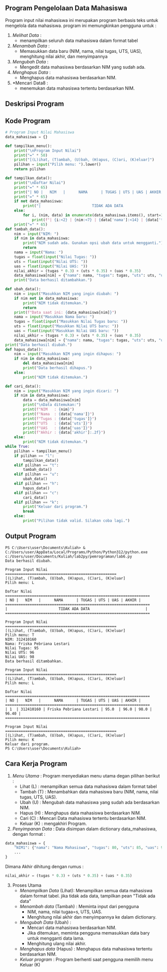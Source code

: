 ## Program Pengelolaan Data Mahasiswa
Program input nilai mahasiswa ini merupakan program berbasis teks untuk mengelola data mahasiswa. program ini memungkinkan pengguna untuk :
1. *Melihat Data* :
    - menampilkan seluruh data mahasiswa dalam format tabel
2. *Menambah Data* :
    - Memasukkan data baru (NIM, nama, nilai tugas, UTS, UAS), menghitung nilai akhir, dan menyimpannya
3. *Mengubah Data* :
    - Mengedit data mahasiswa berdasarkan NIM yang sudah ada.
4. *Menghapus Data* :
    - Menghapus data mahasiswa berdasarkan NIM.
6. *Mencari Data8 :
    - menemukan data mahasiswa tertentu berdasarkan NIM.

## Deskripsi Program

## Kode Program
``` python
# Program Input Nilai Mahasiswa
data_mahasiswa = {}

def tampilkan_menu():
    print("\nProgram Input Nilai")
    print("=" * 50)
    print("[(L)ihat, (T)ambah, (U)bah, (H)apus, (C)ari, (K)eluar]")
    pilihan = input("Pilih menu: ").lower()
    return pilihan

def tampilkan_data():
    print("\nDaftar Nilai")
    print("=" * 65)
    print("| NO |   NIM   |      NAMA      | TUGAS | UTS | UAS | AKHIR |")
    print("=" * 65)
    if not data_mahasiswa:
        print("|                       TIDAK ADA DATA                         |")
    else:
        for i, (nim, data) in enumerate(data_mahasiswa.items(), start=1):
            print(f"| {i:<2} | {nim:<7} | {data['nama']:<14} | {data['tugas']:<5} | {data['uts']:<3} | {data['uas']:<3} | {data['akhir']:<5.2f} |")
    print("=" * 65)
def tambah_data():
    nim = input("NIM: ")
    if nim in data_mahasiswa:
        print("NIM sudah ada. Gunakan opsi ubah data untuk mengganti.")
        return
    nama = input("Nama: ")
    tugas = float(input("Nilai Tugas: "))
    uts = float(input("Nilai UTS: "))
    uas = float(input("Nilai UAS: "))
    nilai_akhir = (tugas * 0.3) + (uts * 0.35) + (uas * 0.35)
    data_mahasiswa[nim] = {"nama": nama, "tugas": tugas, "uts": uts, "uas": uas, "akhir": nilai_akhir}
    print("Data berhasil ditambahkan.")

def ubah_data():
    nim = input("Masukkan NIM yang ingin diubah: ")
    if nim not in data_mahasiswa:
        print("NIM tidak ditemukan.")
        return
    print(f"Data saat ini: {data_mahasiswa[nim]}")
    nama = input("Masukkan Nama baru: ")
    tugas = float(input("Masukkan Nilai Tugas baru: "))
    uts = float(input("Masukkan Nilai UTS baru: "))
    uas = float(input("Masukkan Nilai UAS baru: "))
    nilai_akhir = (tugas * 0.3) + (uts * 0.35) + (uas * 0.35)
    data_mahasiswa[nim] = {"nama": nama, "tugas": tugas, "uts": uts, "uas": uas, "akhir": nilai_akhir}
print("Data berhasil diubah.")
def hapus_data():
    nim = input("Masukkan NIM yang ingin dihapus: ")
    if nim in data_mahasiswa:
        del data_mahasiswa[nim]
        print("Data berhasil dihapus.")
    else:
        print("NIM tidak ditemukan.")

def cari_data():
    nim = input("Masukkan NIM yang ingin dicari: ")
    if nim in data_mahasiswa:
        data = data_mahasiswa[nim]
        print("\nData ditemukan:")
        print(f"NIM   : {nim}")
        print(f"Nama  : {data['nama']}")
        print(f"Tugas : {data['tugas']}")
        print(f"UTS   : {data['uts']}")
        print(f"UAS   : {data['uas']}")
        print(f"Akhir : {data['akhir']:.2f}")
    else:
        print("NIM tidak ditemukan.")
while True:
    pilihan = tampilkan_menu()
    if pilihan == "l":
        tampilkan_data()
    elif pilihan == "t":
        tambah_data()
    elif pilihan == "u":
        ubah_data()
    elif pilihan == "h":
        hapus_data()
    elif pilihan == "c":
        cari_data()
    elif pilihan == "k":
        print("Keluar dari program.")
        break
    else:
        print("Pilihan tidak valid. Silakan coba lagi.")
```

## Output Program
```
PS C:\Users\user\Documents\Kuliah> & C:/Users/user/AppData/Local/Programs/Python/Python312/python.exe c:/Users/user/Documents/Kuliah/lab2py/pemrograman/lab6.py
Data berhasil diubah.

Program Input Nilai
==================================================
[(L)ihat, (T)ambah, (U)bah, (H)apus, (C)ari, (K)eluar]
Pilih menu: L   

Daftar Nilai
=================================================================
| NO |   NIM   |      NAMA      | TUGAS | UTS | UAS | AKHIR |
=================================================================
|                       TIDAK ADA DATA                         |
=================================================================

Program Input Nilai
==================================================
[(L)ihat, (T)ambah, (U)bah, (H)apus, (C)ari, (K)eluar]
Pilih menu: T
NIM: 312410160
Nama: Friska Pebriana Lestari
Nilai Tugas: 95
Nilai UTS: 96
Nilai UAS: 98
Data berhasil ditambahkan.

Program Input Nilai
==================================================
[(L)ihat, (T)ambah, (U)bah, (H)apus, (C)ari, (K)eluar]
Pilih menu: L

Daftar Nilai
=================================================================
| NO |   NIM   |      NAMA      | TUGAS | UTS | UAS | AKHIR |
=================================================================
| 1  | 312410160 | Friska Pebriana Lestari | 95.0  | 96.0 | 98.0 | 96.40 |
=================================================================

Program Input Nilai
==================================================
[(L)ihat, (T)ambah, (U)bah, (H)apus, (C)ari, (K)eluar]
Pilih menu: K
Keluar dari program.
PS C:\Users\user\Documents\Kuliah>
```

## Cara Kerja Program
1. *Menu Utama* : Program menyediakan menu utama degan pilihan berikut :
   - Lihat (L) : menampilkan semua data mahasiswa dalam format tabel
   - Tambah (T) : Menambahkan data mahasiswa baru (NIM, nama, nilai tugas, UTS, UAS).
   - Ubah (U) : Mengubah data mahasiswa yang sudah ada berdasarkan NIM.
   - Hapus (H) : Menghapus data mahasiswa berdasarkan NIM.
   - Cari (C) : Mencari Data mahasiswa tertentu berdasarkan NIM.
   - Keluar (K) : mengakhiri Program.
2. *Penyimpanan Data* : Data disimpan dalam dictionary data_mahasiswa, dengan format :
``` python
data_mahasiswa = {
    "NIM1": {"nama": "Nama Mahasiswa", "tugas": 80, "uts": 85, "uas": 90, "akhir": 85.5},
    ...
}
```
Dimana Akhir dihitung dengan rumus :
   ``` python
   nilai_akhir = (tugas * 0.3) + (uts * 0.35) + (uas * 0.35)
```
3. Proses Utama
   - *Menampilkan Data* (Lihat): Menampilkan semua data mahasiswa dalam format tabel. jika tidak ada data, tampilkan pean "Tidak ada data"
   - *Menambah data* \(Tambah) : Meminta input dari pengguna
       - NIM, nama, nilai tugaa=s, UTS, UAS.
       - Menghitung nilai akhir dan menyimpannya ke dalam dictionary.
   - *Mengubah Data* (Ubah) :
       - Mencari data mahasiswa berdasarkan NIM.
       - Jika ditemukan, meminta pengguna memasukkan data bary untuk mengganti data lama.
       - Menghitung ulang nilai akhir.
   - *Menghapus data* (Hapus) : Menghapus data mahasiswa tertentu berdasarkan NIM.
   - *Keluar program* : Program berhenti saat pengguna memilih menu Keluar (K)
